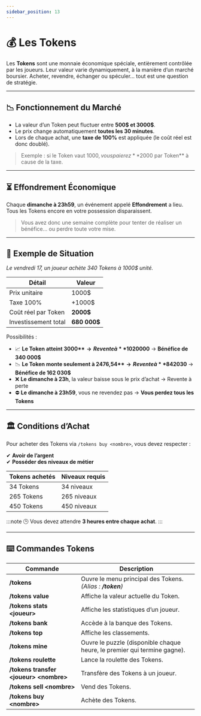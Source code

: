 ```yaml
---
sidebar_position: 13
---
```


# 💰 Les Tokens

Les **Tokens** sont une monnaie économique spéciale, entièrement contrôlée par les joueurs. Leur valeur varie dynamiquement, à la manière d’un marché boursier. Acheter, revendre, échanger ou spéculer… tout est une question de stratégie.

---

## 📉 Fonctionnement du Marché

- La valeur d’un Token peut fluctuer entre **500$ et 3000$**.
- Le prix change automatiquement **toutes les 30 minutes**.
- Lors de chaque achat, une **taxe de 100%** est appliquée (le coût réel est donc doublé).

> Exemple : si le Token vaut 1000$, vous paierez **2000$ par Token** à cause de la taxe.

---

## ⏳ Effondrement Économique

Chaque **dimanche à 23h59**, un événement appelé **Effondrement** a lieu.  
Tous les Tokens encore en votre possession disparaissent.

> Vous avez donc une semaine complète pour tenter de réaliser un bénéfice… ou perdre toute votre mise.

---

## 🧮 Exemple de Situation

*Le vendredi 17, un joueur achète 340 Tokens à 1000$ unité.*

| Détail | Valeur |
|--------|--------|
| Prix unitaire | 1000$ |
| Taxe 100% | +1000$ |
| Coût réel par Token | **2000$** |
| Investissement total | **680 000$** |

Possibilités :

- 📈 **Le Token atteint 3000$** → Revente à **1 020 000$** → **Bénéfice de 340 000$**
- 📉 **Le Token monte seulement à 2476,54$** → Revente à **842 030$** → **Bénéfice de 162 030$**
- ❌ **Le dimanche à 23h**, la valeur baisse sous le prix d’achat → Revente à perte
- ⛔ **Le dimanche à 23h59**, vous ne revendez pas → **Vous perdez tous les Tokens**

---

## 🏛 Conditions d’Achat

Pour acheter des Tokens via `/tokens buy <nombre>`, vous devez respecter :

✔ **Avoir de l’argent**  
✔ **Posséder des niveaux de métier**

| Tokens achetés | Niveaux requis |
|----------------|----------------|
| 34 Tokens | 34 niveaux |
| 265 Tokens | 265 niveaux |
| 450 Tokens | 450 niveaux |

:::note
🕒 Vous devez attendre **3 heures entre chaque achat**.
:::

---

## ⌨️ Commandes Tokens

| Commande | Description |
|----------|-------------|
| **/tokens** | Ouvre le menu principal des Tokens. *(Alias : **/token**)* |
| **/tokens value** | Affiche la valeur actuelle du Token. |
| **/tokens stats \<joueur\>** | Affiche les statistiques d’un joueur. |
| **/tokens bank** | Accède à la banque des Tokens. |
| **/tokens top** | Affiche les classements. |
| **/tokens mine** | Ouvre le puzzle (disponible chaque heure, le premier qui termine gagne). |
| **/tokens roulette** | Lance la roulette des Tokens. |
| **/tokens transfer \<joueur\> \<nombre\>** | Transfère des Tokens à un joueur. |
| **/tokens sell \<nombre\>** | Vend des Tokens. |
| **/tokens buy \<nombre\>** | Achète des Tokens. |
